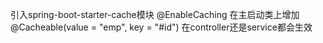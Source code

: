 引入spring-boot-starter-cache模块
@EnableCaching 在主启动类上增加
@Cacheable(value = "emp", key = "#id")
在controller还是service都会生效